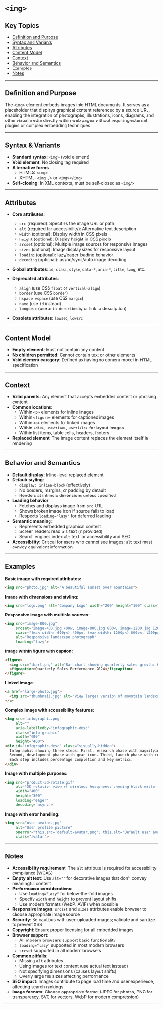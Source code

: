 # `<img>`

## Key Topics

+ [Definition and Purpose](#definition-and-purpose)
+ [Syntax and Variants](#syntax-and-variants)
+ [Attributes](#attributes)
+ [Content Model](#content-model)
+ [Context](#context)
+ [Behavior and Semantics](#behavior-and-semantics)
+ [Examples](#examples)
+ [Notes](#notes)

---

## Definition and Purpose

The `<img>` element embeds images into HTML documents. It serves as a placeholder that displays graphical content referenced by a source URL, enabling the integration of photographs, illustrations, icons, diagrams, and other visual media directly within web pages without requiring external plugins or complex embedding techniques.

---

## Syntax & Variants

+ **Standard syntax**: `<img>` (void element)
+ **Void element**: No closing tag required
+ **Alternative forms**:
  - HTML5: `<img>`
  - XHTML: `<img />` or `<img></img>`
+ **Self-closing**: In XML contexts, must be self-closed as `<img/>`

---

## Attributes

+ **Core attributes**:
  - `src` (required): Specifies the image URL or path
  - `alt` (required for accessibility): Alternative text description
  - `width` (optional): Display width in CSS pixels
  - `height` (optional): Display height in CSS pixels
  - `srcset` (optional): Multiple image sources for responsive images
  - `sizes` (optional): Image display sizes for responsive layout
  - `loading` (optional): lazy/eager loading behavior
  - `decoding` (optional): async/sync/auto image decoding

+ **Global attributes**: `id`, `class`, `style`, `data-*`, `aria-*`, `title`, `lang`, etc.

+ **Deprecated attributes**:
  - `align` (use CSS `float` or `vertical-align`)
  - `border` (use CSS `border`)
  - `hspace`, `vspace` (use CSS `margin`)
  - `name` (use `id` instead)
  - `longdesc` (use `aria-describedby` or link to description)

+ **Obsolete attributes**: `lowsec`, `lowsrc`

---

## Content Model

+ **Empty element**: Must not contain any content
+ **No children permitted**: Cannot contain text or other elements
+ **Void element category**: Defined as having no content model in HTML specification

---

## Context

+ **Valid parents**: Any element that accepts embedded content or phrasing content
+ **Common locations**:
  - Within `<p>` elements for inline images
  - Within `<figure>` elements for captioned images
  - Within `<a>` elements for linked images
  - Within `<div>`, `<section>`, `<article>` for layout images
  - Within list items, table cells, headers, footers
+ **Replaced element**: The image content replaces the element itself in rendering

---

## Behavior and Semantics

+ **Default display**: Inline-level replaced element
+ **Default styling**:
  - `display: inline-block` (effectively)
  - No borders, margins, or padding by default
  - Renders at intrinsic dimensions unless specified
+ **Loading behavior**:
  - Fetches and displays image from `src` URL
  - Shows broken image icon if source fails to load
  - Respects `loading="lazy"` for deferred loading
+ **Semantic meaning**:
  - Represents embedded graphical content
  - Screen readers read `alt` text (if provided)
  - Search engines index `alt` text for accessibility and SEO
+ **Accessibility**: Critical for users who cannot see images; `alt` text must convey equivalent information

---

## Examples

**Basic image with required attributes:**
```html
<img src="photo.jpg" alt="A beautiful sunset over mountains">
```

**Image with dimensions and styling:**
```html
<img src="logo.png" alt="Company Logo" width="200" height="100" class="header-logo">
```

**Responsive image with multiple sources:**
```html
<img src="image-800.jpg" 
     srcset="image-400.jpg 400w, image-800.jpg 800w, image-1200.jpg 1200w"
     sizes="(max-width: 600px) 400px, (max-width: 1200px) 800px, 1200px"
     alt="Responsive landscape photograph"
     loading="lazy">
```

**Image within figure with caption:**
```html
<figure>
  <img src="chart.png" alt="Bar chart showing quarterly sales growth: Q1 $1.2M, Q2 $1.5M, Q3 $1.8M, Q4 $2.1M">
  <figcaption>Quarterly Sales Performance 2024</figcaption>
</figure>
```

**Linked image:**
```html
<a href="large-photo.jpg">
  <img src="thumbnail.jpg" alt="View larger version of mountain landscape" width="300" height="200">
</a>
```

**Complex image with accessibility features:**
```html
<img src="infographic.png" 
     alt=""
     aria-labelledby="infographic-desc"
     class="info-graphic"
     width="600"
     height="400">
<div id="infographic-desc" class="visually-hidden">
  Infographic showing three steps: First, research phase with magnifying glass icon. 
  Second, development phase with gear icon. Third, launch phase with rocket icon.
  Each step includes percentage completion and key metrics.
</div>
```

**Image with multiple purposes:**
```html
<img src="product-3d-rotate.gif" 
     alt="3D rotation view of wireless headphones showing black matte finish, adjustable headband, and foldable design"
     width="400" 
     height="300"
     loading="eager"
     decoding="async">
```

**Image with error handling:**
```html
<img src="user-avatar.jpg" 
     alt="User profile picture"
     onerror="this.src='default-avatar.png'; this.alt='Default user avatar'"
     class="avatar">
```

---

## Notes

* **Accessibility requirement**: The `alt` attribute is required for accessibility compliance (WCAG)
* **Empty alt text**: Use `alt=""` for decorative images that don't convey meaningful content
* **Performance considerations**:
  - Use `loading="lazy"` for below-the-fold images
  - Specify `width` and `height` to prevent layout shifts
  - Use modern formats (WebP, AVIF) when possible
* **Responsive images**: `srcset` and `sizes` attributes enable browser to choose appropriate image source
* **Security**: Be cautious with user-uploaded images; validate and sanitize to prevent XSS
* **Copyright**: Ensure proper licensing for all embedded images
* **Browser support**:
  - All modern browsers support basic functionality
  - `loading="lazy"` supported in most modern browsers
  - `srcset` supported in all modern browsers
* **Common pitfalls**:
  - Missing `alt` attributes
  - Using images for text content (use actual text instead)
  - Not specifying dimensions (causes layout shifts)
  - Overly large file sizes affecting performance
* **SEO impact**: Images contribute to page load time and user experience, affecting search rankings
* **Image formats**: Choose appropriate format (JPEG for photos, PNG for transparency, SVG for vectors, WebP for modern compression)

---
